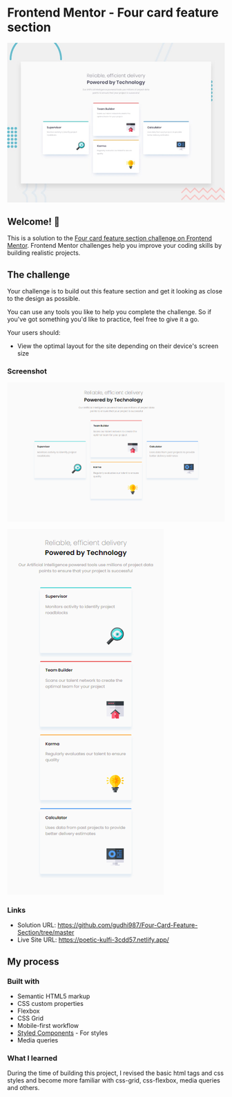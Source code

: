 # Frontend Mentor - Four card feature section

![Design preview for the Four card feature section coding challenge](./design/desktop-preview.jpg)

## Welcome! 👋

This is a solution to the [Four card feature section challenge on Frontend Mentor](https://www.frontendmentor.io/challenges/four-card-feature-section-weK1eFYK). Frontend Mentor challenges help you improve your coding skills by building realistic projects. 

## The challenge

Your challenge is to build out this feature section and get it looking as close to the design as possible.

You can use any tools you like to help you complete the challenge. So if you've got something you'd like to practice, feel free to give it a go.

Your users should:

- View the optimal layout for the site depending on their device's screen size

### Screenshot

![Desktop layout preview](./Final_Desktop_layout_Screenshot.png)

![Mobile layout preview](./Final_Mobile_Layout_Screenshot.png)

### Links

- Solution URL: https://github.com/gudhi987/Four-Card-Feature-Section/tree/master
- Live Site URL: https://poetic-kulfi-3cdd57.netlify.app/

## My process

### Built with

- Semantic HTML5 markup
- CSS custom properties
- Flexbox
- CSS Grid
- Mobile-first workflow
- [Styled Components](https://styled-components.com/) - For styles
- Media queries

### What I learned

During the time of building this project, I revised the basic html tags and css styles and 
become more familiar with css-grid, css-flexbox, media queries and others.


